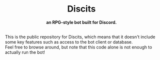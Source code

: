 <h1 align="center">Discits</h1>
<p align="center"><strong>an RPG-style bot built for Discord.</strong><p>

<div>
    <p><br>This is the public repository for Discits, which means that it doesn't include some key features such as access to the bot client or database.
    <br>Feel free to browse around, but note that this code alone is not enough to actually run the bot!</p>
</div>
